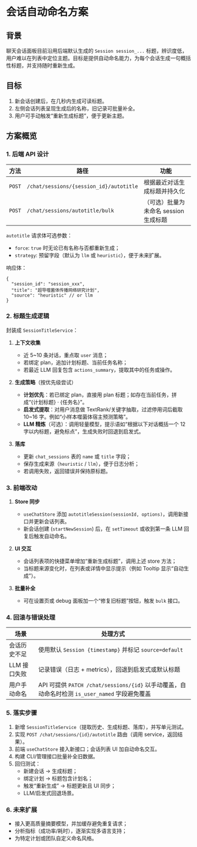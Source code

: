 # 会话自动命名方案

## 背景
聊天会话面板目前沿用后端默认生成的 `Session session_...` 标题，辨识度低，用户难以在列表中定位主题。目标是提供自动命名能力，为每个会话生成一句概括性标题，并支持随时重新生成。

## 目标
1. 新会话创建后，在几秒内生成可读标题。
2. 左侧会话列表呈现生成后的名称，旧记录可批量补全。
3. 用户可手动触发“重新生成标题”，便于更新主题。

## 方案概览

### 1. 后端 API 设计

| 方法 | 路径 | 功能 |
| ---- | ---- | ---- |
| `POST` | `/chat/sessions/{session_id}/autotitle` | 根据最近对话生成标题并持久化 |
| `POST` | `/chat/sessions/autotitle/bulk` | （可选）批量为未命名 session 生成标题 |

`autotitle` 请求体可选参数：
- `force`: `true` 时无论已有名称与否都重新生成；
- `strategy`: 预留字段（默认为 `llm` 或 `heuristic`），便于未来扩展。

响应体：
```jsonc
{
  "session_id": "session_xxx",
  "title": "超导噬菌体传播网络研究计划",
  "source": "heuristic" // or llm
}
```

### 2. 标题生成逻辑

封装成 `SessionTitleService`：

1. **上下文收集**  
   - 近 5~10 条对话，重点取 `user` 消息；  
   - 若绑定 plan，追加计划标题、当前任务名称；
   - 若最近 LLM 回复包含 `actions_summary`，提取其中的任务或操作。

2. **生成策略**（按优先级尝试）  
   - **计划优先**：若已绑定 plan，直接用 plan 标题；如存在当前任务，拼成“{计划标题} · {任务名}”。  
   - **启发式提取**：对用户消息做 TextRank/关键字抽取，过滤停用词后截取 10~16 字。例如“小样本噬菌体宿主预测策略”。  
   - **LLM 精炼**（可选）：调用轻量模型，提示语如“根据以下对话概括一个 12 字以内标题，避免标点”，生成失败时回退到启发式。

3. **落库**  
   - 更新 `chat_sessions` 表的 `name` 或 `title` 字段；
   - 保存生成来源（`heuristic` / `llm`），便于日志分析；
   - 若调用失败，返回错误并保持原标题。

### 3. 前端改动

1. **Store 同步**  
   - `useChatStore` 添加 `autotitleSession(sessionId, options)`，调用新接口并更新会话列表。
   - 新会话创建 (`startNewSession`) 后，在 `setTimeout` 或收到第一条 LLM 回复后触发自动命名。

2. **UI 交互**  
   - 会话列表项的快捷菜单增加“重新生成标题”，调用上述 store 方法；  
   - 当标题来源变化时，在列表或详情中显示提示（例如 Tooltip 显示“自动生成”）。

3. **批量补全**  
   - 可在设置页或 debug 面板加一个“修复旧标题”按钮，触发 `bulk` 接口。

### 4. 回滚与错误处理
| 场景 | 处理方式 |
| ---- | ---- |
| 会话历史不足 | 使用默认 `Session {timestamp}` 并标记 `source=default` |
| LLM 接口失败 | 记录错误（日志 + metrics），回退到启发式或默认标题 |
| 用户手动命名 | API 可提供 `PATCH /chat/sessions/{id}` 以手动覆盖，自动命名时检测 `is_user_named` 字段避免覆盖 |

### 5. 落实步骤
1. 新增 `SessionTitleService`（提取历史、生成标题、落库），并写单元测试。
2. 实现 `POST /chat/sessions/{id}/autotitle` 路由（调用 service，返回结果）。
3. 前端 `useChatStore` 接入新接口；会话列表 UI 加自动命名交互。
4. 构建 CLI/管理接口批量补全旧数据。
5. 回归测试：  
   - 新建会话 → 生成标题；  
   - 绑定计划 → 标题包含计划名；  
   - 触发“重新生成” → 标题更新且 UI 同步；  
   - LLM/启发式回退场景。

### 6. 未来扩展
- 接入更高质量摘要模型，并加缓存避免重复请求；
- 分析指标（成功率/耗时），逐渐实现多语言支持；
- 为特定计划或团队自定义命名风格。
